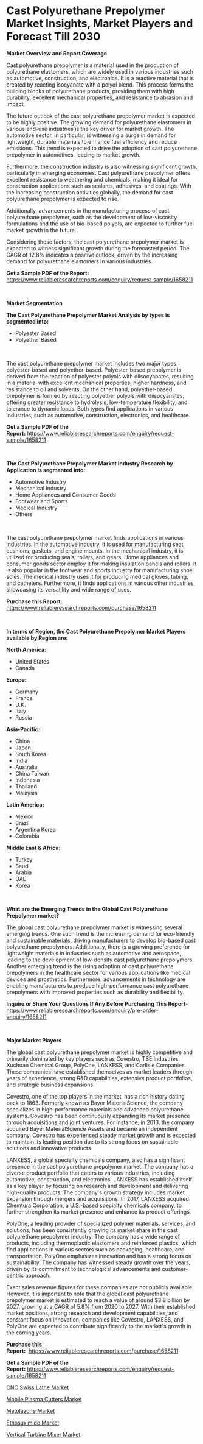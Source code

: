 <p><h1>Cast Polyurethane Prepolymer Market Insights, Market Players and Forecast Till 2030</h1></p><p><strong>Market Overview and Report Coverage</strong></p>
<p><p>Cast polyurethane prepolymer is a material used in the production of polyurethane elastomers, which are widely used in various industries such as automotive, construction, and electronics. It is a reactive material that is created by reacting isocyanate with a polyol blend. This process forms the building blocks of polyurethane products, providing them with high durability, excellent mechanical properties, and resistance to abrasion and impact.</p><p>The future outlook of the cast polyurethane prepolymer market is expected to be highly positive. The growing demand for polyurethane elastomers in various end-use industries is the key driver for market growth. The automotive sector, in particular, is witnessing a surge in demand for lightweight, durable materials to enhance fuel efficiency and reduce emissions. This trend is expected to drive the adoption of cast polyurethane prepolymer in automotives, leading to market growth.</p><p>Furthermore, the construction industry is also witnessing significant growth, particularly in emerging economies. Cast polyurethane prepolymer offers excellent resistance to weathering and chemicals, making it ideal for construction applications such as sealants, adhesives, and coatings. With the increasing construction activities globally, the demand for cast polyurethane prepolymer is expected to rise.</p><p>Additionally, advancements in the manufacturing process of cast polyurethane prepolymer, such as the development of low-viscosity formulations and the use of bio-based polyols, are expected to further fuel market growth in the future.</p><p>Considering these factors, the cast polyurethane prepolymer market is expected to witness significant growth during the forecasted period. The CAGR of 12.8% indicates a positive outlook, driven by the increasing demand for polyurethane elastomers in various industries.</p></p>
<p><strong>Get a Sample PDF of the Report:</strong> <a href="https://www.reliableresearchreports.com/enquiry/request-sample/1658211">https://www.reliableresearchreports.com/enquiry/request-sample/1658211</a></p>
<p>&nbsp;</p>
<p><strong>Market Segmentation</strong></p>
<p><strong>The Cast Polyurethane Prepolymer Market Analysis by types is segmented into:</strong></p>
<p><ul><li>Polyester Based</li><li>Polyether Based</li></ul></p>
<p>&nbsp;</p>
<p><p>The cast polyurethane prepolymer market includes two major types: polyester-based and polyether-based. Polyester-based prepolymer is derived from the reaction of polyester polyols with diisocyanates, resulting in a material with excellent mechanical properties, higher hardness, and resistance to oil and solvents. On the other hand, polyether-based prepolymer is formed by reacting polyether polyols with diisocyanates, offering greater resistance to hydrolysis, low-temperature flexibility, and tolerance to dynamic loads. Both types find applications in various industries, such as automotive, construction, electronics, and healthcare.</p></p>
<p><strong>Get a Sample PDF of the Report:</strong>&nbsp;<a href="https://www.reliableresearchreports.com/enquiry/request-sample/1658211">https://www.reliableresearchreports.com/enquiry/request-sample/1658211</a></p>
<p>&nbsp;</p>
<p><strong>The Cast Polyurethane Prepolymer Market Industry Research by Application is segmented into:</strong></p>
<p><ul><li>Automotive Industry</li><li>Mechanical Industry</li><li>Home Appliances and Consumer Goods</li><li>Footwear and Sports</li><li>Medical Industry</li><li>Others</li></ul></p>
<p>&nbsp;</p>
<p><p>The cast polyurethane prepolymer market finds applications in various industries. In the automotive industry, it is used for manufacturing seat cushions, gaskets, and engine mounts. In the mechanical industry, it is utilized for producing seals, rollers, and gears. Home appliances and consumer goods sector employ it for making insulation panels and rollers. It is also popular in the footwear and sports industry for manufacturing shoe soles. The medical industry uses it for producing medical gloves, tubing, and catheters. Furthermore, it finds applications in various other industries, showcasing its versatility and wide range of uses.</p></p>
<p><strong>Purchase this Report:</strong>&nbsp; <a href="https://www.reliableresearchreports.com/purchase/1658211">https://www.reliableresearchreports.com/purchase/1658211</a></p>
<p>&nbsp;</p>
<p><strong>In terms of Region, the Cast Polyurethane Prepolymer Market Players available by Region are:</strong></p>
<p>
    <p> <strong> North America: </strong>
        <ul>
            <li>United States</li>
            <li>Canada</li>
        </ul>
        </p> 
    <p> <strong> Europe: </strong>
        <ul>
            <li>Germany</li>
            <li>France</li>
            <li>U.K.</li>
            <li>Italy</li>
            <li>Russia</li>
        </ul>
        </p> 
    <p> <strong> Asia-Pacific: </strong>
        <ul>
            <li>China</li>
            <li>Japan</li>
            <li>South Korea</li>
            <li>India</li>
            <li>Australia</li>
            <li>China Taiwan</li>
            <li>Indonesia</li>
            <li>Thailand</li>
            <li>Malaysia</li>
        </ul>
        </p> 
    <p> <strong> Latin America: </strong>
        <ul>
            <li>Mexico</li>
            <li>Brazil</li>
            <li>Argentina Korea</li>
            <li>Colombia</li>
        </ul>
        </p> 
    <p> <strong> Middle East & Africa: </strong>
        <ul>
            <li>Turkey</li>
            <li>Saudi</li>
            <li>Arabia</li>
            <li>UAE</li>
            <li>Korea</li>
        </ul>
    </p>
    </p>
<p>&nbsp;</p>
<p><strong>What are the Emerging Trends in the Global Cast Polyurethane Prepolymer market?</strong></p>
<p><p>The global cast polyurethane prepolymer market is witnessing several emerging trends. One such trend is the increasing demand for eco-friendly and sustainable materials, driving manufacturers to develop bio-based cast polyurethane prepolymers. Additionally, there is a growing preference for lightweight materials in industries such as automotive and aerospace, leading to the development of low-density cast polyurethane prepolymers. Another emerging trend is the rising adoption of cast polyurethane prepolymers in the healthcare sector for various applications like medical devices and prosthetics. Furthermore, advancements in technology are enabling manufacturers to produce high-performance cast polyurethane prepolymers with improved properties such as durability and flexibility.</p></p>
<p><strong>Inquire or Share Your Questions If Any Before Purchasing This Report</strong>- <a href="https://www.reliableresearchreports.com/enquiry/pre-order-enquiry/1658211">https://www.reliableresearchreports.com/enquiry/pre-order-enquiry/1658211</a></p>
<p>&nbsp;</p>
<p><strong>Major Market Players</strong></p>
<p><p>The global cast polyurethane prepolymer market is highly competitive and primarily dominated by key players such as Covestro, TSE Industries, Xuchuan Chemical Group, PolyOne, LANXESS, and Carlisle Companies. These companies have established themselves as market leaders through years of experience, strong R&D capabilities, extensive product portfolios, and strategic business expansions.</p><p>Covestro, one of the top players in the market, has a rich history dating back to 1863. Formerly known as Bayer MaterialScience, the company specializes in high-performance materials and advanced polyurethane systems. Covestro has been continuously expanding its market presence through acquisitions and joint ventures. For instance, in 2013, the company acquired Bayer MaterialScience Assets and became an independent company. Covestro has experienced steady market growth and is expected to maintain its leading position due to its strong focus on sustainable solutions and innovative products.</p><p>LANXESS, a global specialty chemicals company, also has a significant presence in the cast polyurethane prepolymer market. The company has a diverse product portfolio that caters to various industries, including automotive, construction, and electronics. LANXESS has established itself as a key player by focusing on research and development and delivering high-quality products. The company's growth strategy includes market expansion through mergers and acquisitions. In 2017, LANXESS acquired Chemtura Corporation, a U.S.-based specialty chemicals company, to further strengthen its market presence and enhance its product offerings.</p><p>PolyOne, a leading provider of specialized polymer materials, services, and solutions, has been consistently growing its market share in the cast polyurethane prepolymer industry. The company has a wide range of products, including thermoplastic elastomers and reinforced plastics, which find applications in various sectors such as packaging, healthcare, and transportation. PolyOne emphasizes innovation and has a strong focus on sustainability. The company has witnessed steady growth over the years, driven by its commitment to technological advancements and customer-centric approach.</p><p>Exact sales revenue figures for these companies are not publicly available. However, it is important to note that the global cast polyurethane prepolymer market is estimated to reach a value of around $3.8 billion by 2027, growing at a CAGR of 5.8% from 2020 to 2027. With their established market positions, strong research and development capabilities, and constant focus on innovation, companies like Covestro, LANXESS, and PolyOne are expected to contribute significantly to the market's growth in the coming years.</p></p>
<p><strong>Purchase this Report:</strong>&nbsp;&nbsp;<a href="https://www.reliableresearchreports.com/purchase/1658211">https://www.reliableresearchreports.com/purchase/1658211</a></p>
<p></p>
<p><strong>Get a Sample PDF of the Report:</strong>&nbsp;<a href="https://www.reliableresearchreports.com/enquiry/request-sample/1658211">https://www.reliableresearchreports.com/enquiry/request-sample/1658211</a></p>
<p><p><a href="https://www.linkedin.com/pulse/cnc-swiss-lathe-market-size-share-amp-trends-analysis-rsdue/">CNC Swiss Lathe Market</a></p><p><a href="https://github.com/rexevange/Market-Research-Report-List-1/blob/main/mobile-plasma-cutters-market.md">Mobile Plasma Cutters Market</a></p><p><a href="https://medium.com/@fifth.dress.cause/metolazone-market-exploring-market-share-market-trends-and-future-growth-62753c3af5ff">Metolazone Market</a></p><p><a href="https://medium.com/@soap.equip.win/ethosuximide-market-furnishes-information-on-market-share-market-trends-and-market-growth-fb22530943af">Ethosuximide Market</a></p><p><a href="https://github.com/lilstefpacute/Market-Research-Report-List-1/blob/main/vertical-turbine-mixer-market.md">Vertical Turbine Mixer Market</a></p></p>